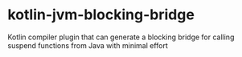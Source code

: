 # kotlin-jvm-blocking-bridge
Kotlin compiler plugin that can generate a blocking bridge for calling suspend functions from Java with minimal effort
